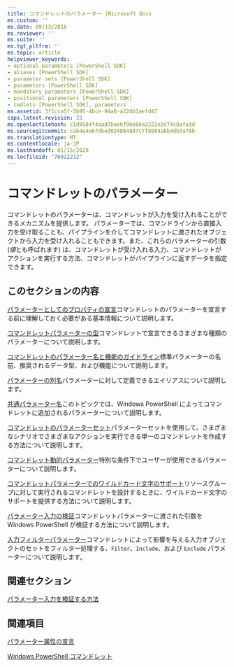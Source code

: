 ```yaml
---
title: コマンドレットのパラメーター |Microsoft Docs
ms.custom: ''
ms.date: 09/13/2016
ms.reviewer: ''
ms.suite: ''
ms.tgt_pltfrm: ''
ms.topic: article
helpviewer_keywords:
- optional parameters [PowerShell SDK]
- aliases [PowerShell SDK]
- parameter sets [PowerShell SDK]
- parameters [PowerShell SDK]
- mandatory parameters [PowerShell SDK]
- positional parameters [PowerShell SDK]
- cmdlets [PowerShell SDK], parameters
ms.assetid: 3f1cca5f-5b95-4bce-94a6-a22db1aefd47
caps.latest.revision: 23
ms.openlocfilehash: c1d8984f4aad7bae6f9be66a2222e2c74c8afa3d
ms.sourcegitcommit: cab4e4e67dbed024864887c7f8984abb4db3a78b
ms.translationtype: MT
ms.contentlocale: ja-JP
ms.lasthandoff: 01/15/2020
ms.locfileid: "76022212"
---
```

# <a name="cmdlet-parameters"></a>コマンドレットのパラメーター

コマンドレットのパラメーターは、コマンドレットが入力を受け入れることができるメカニズムを提供します。 パラメーターでは、コマンドラインから直接入力を受け取ることも、パイプラインを介してコマンドレットに渡されたオブジェクトから入力を受け入れることもできます。また、これらのパラメーターの引数 (*値*とも呼ばれます) は、コマンドレットが受け入れる入力、コマンドレットがアクションを実行する方法、コマンドレットがパイプラインに返すデータを指定できます。

## <a name="in-this-section"></a>このセクションの内容

[パラメーターとしてのプロパティの宣言](./declaring-properties-as-parameters.md)コマンドレットのパラメーターを宣言する前に理解しておく必要がある基本情報について説明します。

[コマンドレットパラメーターの型](./types-of-cmdlet-parameters.md)コマンドレットで宣言できるさまざまな種類のパラメーターについて説明します。

[コマンドレットのパラメーター名と機能のガイドライン](./standard-cmdlet-parameter-names-and-types.md)標準パラメーターの名前、推奨されるデータ型、および機能について説明します。

[パラメーターの別名](./parameter-aliases.md)パラメーターに対して定義できるエイリアスについて説明します。

[共通パラメーター名](./common-parameter-names.md)このトピックでは、Windows PowerShell によってコマンドレットに追加されるパラメーターについて説明します。

[コマンドレットのパラメーターセット](./cmdlet-parameter-sets.md)パラメーターセットを使用して、さまざまなシナリオでさまざまなアクションを実行できる単一のコマンドレットを作成する方法について説明します。

[コマンドレット動的パラメーター](./cmdlet-dynamic-parameters.md)特別な条件下でユーザーが使用できるパラメーターについて説明します。

[コマンドレットパラメーターでのワイルドカード文字のサポート](./supporting-wildcard-characters-in-cmdlet-parameters.md)リソースグループに対して実行されるコマンドレットを設計するときに、ワイルドカード文字のサポートを提供する方法について説明します。

[パラメーター入力の検証](./validating-parameter-input.md)コマンドレットパラメーターに渡された引数を Windows PowerShell が検証する方法について説明します。

[入力フィルターパラメーター](./input-filter-parameters.md)コマンドレットによって影響を与える入力オブジェクトのセットをフィルター処理する、`Filter`、`Include`、および `Exclude` パラメーターについて説明します。

## <a name="related-sections"></a>関連セクション

[パラメーター入力を検証する方法](./how-to-validate-parameter-input.md)

## <a name="see-also"></a>関連項目

[パラメーター属性の宣言](./parameter-attribute-declaration.md)

[Windows PowerShell コマンドレット](./cmdlet-overview.md)
